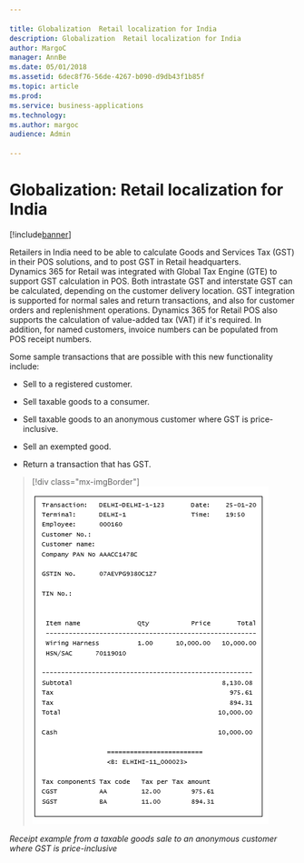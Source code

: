 ```yaml
---

title: Globalization  Retail localization for India
description: Globalization  Retail localization for India
author: MargoC
manager: AnnBe
ms.date: 05/01/2018
ms.assetid: 6dec8f76-56de-4267-b090-d9db43f1b85f
ms.topic: article
ms.prod: 
ms.service: business-applications
ms.technology: 
ms.author: margoc
audience: Admin

---
```

#  Globalization: Retail localization for India




[!include[banner](../../includes/banner.md)]

Retailers in India need to be able to calculate Goods and Services Tax (GST) in
their POS solutions, and to post GST in Retail headquarters. Dynamics 365 for
Retail was integrated with Global Tax Engine (GTE) to support GST calculation in
POS. Both intrastate GST and interstate GST can be calculated, depending on the
customer delivery location. GST integration is supported for normal sales and
return transactions, and also for customer orders and replenishment operations.
Dynamics 365 for Retail POS also supports the calculation of value-added tax
(VAT) if it's required. In addition, for named customers, invoice numbers can be
populated from POS receipt numbers.

Some sample transactions that are possible with this new functionality include:

-   Sell to a registered customer.

-   Sell taxable goods to a consumer.

-   Sell taxable goods to an anonymous customer where GST is price-inclusive.

-   Sell an exempted good.

-   Return a transaction that has GST.

> [!div class="mx-imgBorder"] 
> ![Example of a receipt from a taxable goods sale to an anonymous customer where the price includes GST](media/globalization-retail-localization-india-1.png "Example of a receipt from a taxable goods sale to an anonymous customer where the price includes GST")
<!-- IND_GST_ReceiptExample.png -->


*Receipt example from a taxable goods sale to an anonymous customer where GST is
price-inclusive*


